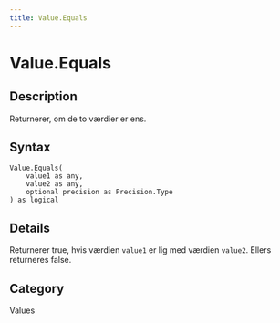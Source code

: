 ```yaml
---
title: Value.Equals
---
```


# Value.Equals


## Description

Returnerer, om de to værdier er ens.


## Syntax

```powerquery
Value.Equals(
    value1 as any,
    value2 as any,
    optional precision as Precision.Type
) as logical
```


## Details

Returnerer true, hvis værdien <code>value1</code> er lig med værdien <code>value2</code>. Ellers returneres false.



## Category
Values
